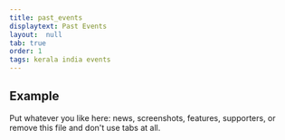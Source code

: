 ```yaml
---
title: past_events
displaytext: Past Events
layout:  null
tab: true
order: 1
tags: kerala india events
---
```


## Example

Put whatever you like here: news, screenshots, features, supporters, or remove this file and don't use tabs at all.

